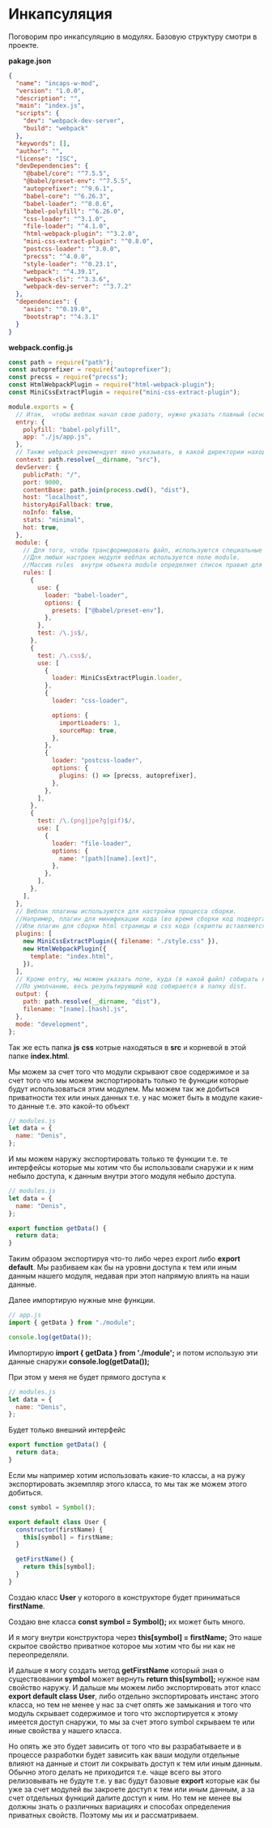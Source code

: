 # Инкапсуляция

Поговорим про инкапсуляцию в модулях. Базовую структуру смотри в проекте.

**pakage.json**

```json
{
  "name": "incaps-w-mod",
  "version": "1.0.0",
  "description": "",
  "main": "index.js",
  "scripts": {
    "dev": "webpack-dev-server",
    "build": "webpack"
  },
  "keywords": [],
  "author": "",
  "license": "ISC",
  "devDependencies": {
    "@babel/core": "^7.5.5",
    "@babel/preset-env": "^7.5.5",
    "autoprefixer": "^9.6.1",
    "babel-core": "^6.26.3",
    "babel-loader": "^8.0.6",
    "babel-polyfill": "^6.26.0",
    "css-loader": "^3.1.0",
    "file-loader": "^4.1.0",
    "html-webpack-plugin": "^3.2.0",
    "mini-css-extract-plugin": "^0.8.0",
    "postcss-loader": "^3.0.0",
    "precss": "^4.0.0",
    "style-loader": "^0.23.1",
    "webpack": "^4.39.1",
    "webpack-cli": "^3.3.6",
    "webpack-dev-server": "^3.7.2"
  },
  "dependencies": {
    "axios": "^0.19.0",
    "bootstrap": "^4.3.1"
  }
}
```

**webpack.config.js**

```js
const path = require("path");
const autoprefixer = require("autoprefixer");
const precss = require("precss");
const HtmlWebpackPlugin = require("html-webpack-plugin");
const MiniCssExtractPlugin = require("mini-css-extract-plugin");

module.exports = {
  // Итак,  чтобы вебпак начал свою работу, нужно указать главный (основной) файл, который будет включать в себя все другие необходимые файлы (модули).
  entry: {
    polyfill: "babel-polyfill",
    app: "./js/app.js",
  },
  // Также webpack рекомендует явно указывать, в какой директории находятся исходные файлы проекта (ресурсы). Для этого следует использовать свойство context:
  context: path.resolve(__dirname, "src"),
  devServer: {
    publicPath: "/",
    port: 9000,
    contentBase: path.join(process.cwd(), "dist"),
    host: "localhost",
    historyApiFallback: true,
    noInfo: false,
    stats: "minimal",
    hot: true,
  },
  module: {
    // Для того, чтобы трансформировать файл, используются специальные утилиты - загрузчики (loaders).
    //Для любых настроек модуля вебпак используется поле module.
    //Массив rules  внутри объекта module определяет список правил для загрузчиков.
    rules: [
      {
        use: {
          loader: "babel-loader",
          options: {
            presets: ["@babel/preset-env"],
          },
        },
        test: /\.js$/,
      },
      {
        test: /\.css$/,
        use: [
          {
            loader: MiniCssExtractPlugin.loader,
          },
          {
            loader: "css-loader",

            options: {
              importLoaders: 1,
              sourceMap: true,
            },
          },
          {
            loader: "postcss-loader",
            options: {
              plugins: () => [precss, autoprefixer],
            },
          },
        ],
      },
      {
        test: /\.(png|jpe?g|gif)$/,
        use: [
          {
            loader: "file-loader",
            options: {
              name: "[path][name].[ext]",
            },
          },
        ],
      },
    ],
  },
  // Вебпак плагины используются для настройки процесса сборки.
  //Например, плагин для минификации кода (во время сборки код подвергается очистке и минификации).
  //Или плагин для сборки html страницы и css кода (скрипты вставляются в html, куски css собираются в один файл).
  plugins: [
    new MiniCssExtractPlugin({ filename: "./style.css" }),
    new HtmlWebpackPlugin({
      template: "index.html",
    }),
  ],
  // Кроме entry, мы можем указать поле, куда (в какой файл) собирать конечный результат. Это свойство задаётся с помощью поля output.
  //По умолчанию, весь результирующий код собирается в папку dist.
  output: {
    path: path.resolve(__dirname, "dist"),
    filename: "[name].[hash].js",
  },
  mode: "development",
};
```

Так же есть папка **js** **css** котрые находяться в **src** и корневой в этой папке **index.html**.

Мы можем за счет того что модули скрывают свое содержимое и за счет того что мы можем экспортировать только те функции которые будут использоваться этим модулем. Мы можем так же добиться приватности тех или иных данных т.е. у нас может быть в модуле какие-то данные т.е. это какой-то объект

```js
// modules.js
let data = {
  name: "Denis",
};
```

И мы можем наружу экспортировать только те функции т.е. те интерфейсы которые мы хотим что бы использовали снаружи и к ним небыло доступа, к данным внутри этого модуля небыло доступа.

```js
// modules.js
let data = {
  name: "Denis",
};

export function getData() {
  return data;
}
```

Таким образом экспортируя что-то либо через export либо **export** **default**. Мы разбиваем как бы на уровни доступа к тем или иным данным нашего модуля, недавая при этоп напрямую влиять на наши данные.

Далее импортирую нужные мне функции.

```js
// app.js
import { getData } from "./module";

console.log(getData());
```

Импортирую **import { getData } from './module';** и потом использую эти данные снаружи **console.log(getData());**

При этом у меня не будет прямого доступа к

```js
// modules.js
let data = {
  name: "Denis",
};
```

Будет только внешний интерфейс

```js
export function getData() {
  return data;
}
```

Если мы например хотим использовать какие-то классы, а на ружу экспортировать экземпляр этого класса, то мы так же можем этого добиться.

```js
const symbol = Symbol();

export default class User {
  constructor(firstName) {
    this[symbol] = firstName;
  }

  getFirstName() {
    return this[symbol];
  }
}
```

Создаю класс **User** у которого в конструкторе будет приниматься **firstName**.

Создаю вне класса **const symbol = Symbol();** их может быть много.

И я могу внутри конструктора через **this[symbol] = firstName;** Это наше скрытое свойство приватное которое мы хотим что бы ни как не переопределяли.

И дальше я могу создать метод **getFirstName** который зная о существовании **symbol** может вернуть **return this[symbol];** нужное нам свойство наружу. И дальше мы можем либо экспортировать этот класс **export default class User**, либо отдельно экспортировать инстанс этого класса, но тем не менее у нас за счет опять же замыкания и того что модуль скрывает содержимое и того что экспортируется к этому имеется доступ снаружи, то мы за счет этого symbol скрываем те или иные свойства у нашего класса.

Но опять же это будет зависить от того что вы разрабатываете и в процессе разработки будет зависить как ваши модули отдельные влияют на данные и стоит ли сокрывать доступ к тем или иным данным. Обычно этого делать не приходится т.е. чаще всего вы этого релизовывать не будуте т.е. у вас будут базовые **export** которые как бы уже за счет модулей вы закроете доступ к тем или иным данным, а за счет отдельных функций далите доступ к ним. Но тем не менее вы должны знать о различных вариациях и способах определения приватных свойств. Поэтому мы их и рассматриваем.

